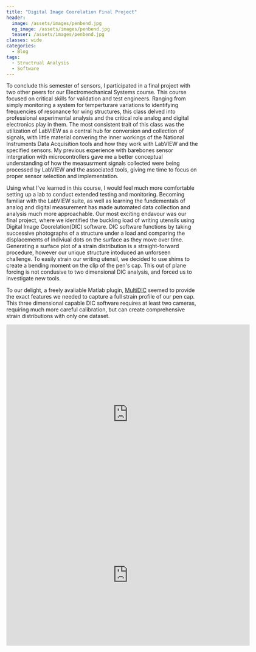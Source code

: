 ```yaml
---
title: "Digital Image Coorelation Final Project"
header:
  image: /assets/images/penbend.jpg
  og_image: /assets/images/penbend.jpg
  teaser: /assets/images/penbend.jpg
classes: wide
categories:
  - Blog
tags:
  - Structrual Analysis
  - Software
---
```


To conclude this semester of sensors, I participated in a final project with two other peers for our Electromechanical Systems course.
This course focused on critical skills for validation and test engineers. Ranging from simply monitoring a system for temperturare variations to identifying frequencies of resonance for wing structures,
this class delved into professional experimental analysis and the critical role analog and digital electronics play in them. The most consistent trait of this class was the utilization
of LabVIEW as a central hub for conversion and collection of signals, with little material convering the inner workings of the National Instruments Data Acquisition tools and how they
work with LabVIEW and the specified sensors. My previous experience with barebones sensor intergration with microcontrollers gave me a better conceptual understanding of how the
measusrment signals collected were being processed by LabVIEW and the associated tools, giving me time to focus on proper sensor selection and implementation.

Using what I've learned in this course, I would feel much more comfortable setting up a lab to conduct extended testing and monitoring. Becoming familiar with the LabVIEW suite, as well as
learning the fundementals of analog and digital measurement has made automated data collection and analysis much more approachable.
Our most exciting endavour was our final project, where we identified the buckling load of writing utensils using Digital Image Coorelation(DIC) software.
DIC software functions by taking successive photographs of a structure under a load and comparing the displacements of indiviual dots on the surface as they move over time.
Generating a surface plot of a strain distribution is a straight-forward procedure, however our unique structure intoduced an unforseen challenge. To easily strain our writing utensil,
we decided to use shims to create a bending moment on the clip of the pen's cap. This out of plane forcing is not condusive to two dimensional DIC analysis, and forced us to investigate new tools.

To our delight, a freely avaliable Matlab plugin, [MultiDIC](https://www.media.mit.edu/projects/multidic-a-matlab-toolbox-for-multi-view-3d-digital-image-correlation/overview/) seemed
to provide the exact features we needed to capture a full strain profile of our pen cap. This three dimensional capable DIC software requires at least two cameras, requiring much more careful
calibration, but can create comprehensive strain distributions with only one dataset.

<iframe src='https://gfycat.com/ifr/ClumsyAggravatingBlobfish' frameborder='0' scrolling='no' allowfullscreen width='640' height='472'></iframe>

<iframe src='https://gfycat.com/ifr/MildPassionateDoctorfish' frameborder='0' scrolling='no' allowfullscreen width='640' height='373'></iframe>